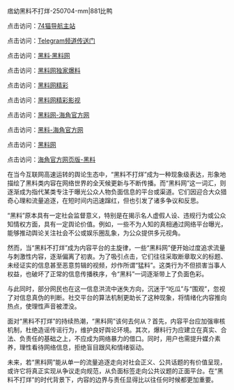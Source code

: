 痞幼黑料不打烊-250704-mm|881比鸭

点击访问：<a href="https://74mao.com/">74猫导航主站</a>

点击访问：<a href="https://74mao.com/">Telegram频道传送门</a>

点击访问：<a href="https://heiliaolvzlu3.pages.dev">黑料·黑料网</a>

点击访问：<a href="https://heiliaoyvnrda.pages.dev">黑料网独家爆料</a>

点击访问：<a href="https://qfwfg.pages.dev/">黑料网精彩</a>

点击访问：<a href="https://tyer.pages.dev/">黑料网精彩影视</a>

点击访问：<a href="https://sdbsd.pages.dev/">黑料网-海角官方网</a>

点击访问：<a href="https://gbs-3wd.pages.dev/">黑料-海角官方网</a>

点击访问：<a href="https://fge-7ja.pages.dev/">黑料网</a>

点击访问：<a href="https://haef.pages.dev/">海角官方网页版-黑料</a>

在当今互联网高速运转的舆论生态中，“黑料不打烊”成为一种现象级表达，形象地描绘了黑料类内容在网络世界的全天候更新与不断传播。而“黑料网”这一词汇，则逐渐成为指代某类专注于曝光公众人物负面信息的平台或渠道。它们因迎合大众猎奇心理和流量追逐，在短时间内迅速蹿红，但也引发了诸多争议和反思。

“黑料”原本具有一定社会监督意义，特别是在揭示名人虚假人设、违规行为或公众知情权方面，具有一定舆论价值。例如，一些不为人知的真相通过网络平台曝光，能够推动舆论关注社会不公或娱乐圈乱象，为公众提供多元视角。

然而，当“黑料不打烊”成为内容平台的主旋律，一些“黑料网”便开始过度追求流量与刺激性内容，逐渐偏离了初衷。为了吸引点击，它们往往采取断章取义的标题、未经证实的信息甚至恶意剪辑的视频，炒作所谓“猛料”。这类行为不但损害当事人权益，也破坏了正常的信息传播秩序，令“黑料”一词逐渐带上了负面色彩。

与此同时，部分网民也在这一信息洪流中迷失方向，沉迷于“吃瓜”与“围观”，忽视了对信息真伪的判断。社交平台的算法机制更助长了这种现象，将情绪化内容推向热点，使理性声音被湮没。

面对“黑料不打烊”的持续热潮，“黑料网”该何去何从？首先，内容平台应加强审核机制，杜绝造谣传谣行为，维护良好舆论环境。其次，爆料行为应建立在真实、合法、负责任的基础之上，不应成为网络暴力的借口。同时，用户也需提升媒介素养，理性看待网络信息，拒绝盲目跟风和情绪驱动。

未来，若“黑料网”能从单一的流量追逐走向对社会正义、公共话题的有价值呈现，或许它将真正实现从争议走向规范，从负面标签走向公共议题的正面平台。在“黑料不打烊”的时代背景下，内容的边界与责任显得比以往任何时候都更加重要。
